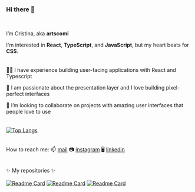 ### Hi there 👋
<br>


I’m Cristina, aka **artscomi**

I'm interested in **React**, **TypeScript**, and **JavaScript**, but my heart beats for **CSS**.
<br>
<br>
<br>
:woman_technologist: I have experience building user-facing applications with React and Typescript

:sparkling_heart: I am passionate about the presentation layer
and I love building pixel-perfect interfaces

:eyes: I’m looking to collaborate on projects with amazing user interfaces that people love to use
<br> 
<br> 
<br> 
[![Top Langs](https://github-readme-stats.vercel.app/api/top-langs/?username=artscomi&layout=compact&langs_count=8)](https://github.com/anuraghazra/github-readme-stats)
<br> 
<br>
<br> 
How to reach me: 📫 [mail](mailto:cristina.luerti@gmail.com)  :camera: [instagram](https://www.instagram.com/artscomi/)  :desktop_computer:  [linkedin](https://www.linkedin.com/in/cristina-eleonora-luerti-8b57601b/)
<br> 
<br>
<br> 
✨ My repositories ✨
<br> 
<br>
[![Readme Card](https://github-readme-stats.vercel.app/api/pin/?username=artscomi&repo=todolist&theme=jolly&show_icons=true)](https://github.com/artscomi/todolist) [![Readme Card](https://github-readme-stats.vercel.app/api/pin/?username=artscomi&repo=modal-toggle-user-profile&theme=jolly&show_icons=true)](https://github.com/artscomi/modal-toggle-user-profile) [![Readme Card](https://github-readme-stats.vercel.app/api/pin/?username=artscomi&repo=ui-react-app&theme=jolly&show_icons=true)](https://github.com/artscomi/ui-react-app)









